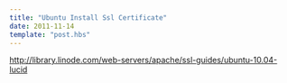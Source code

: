 ```yaml
---
title: "Ubuntu Install Ssl Certificate"
date: 2011-11-14
template: "post.hbs"
---
```


http://library.linode.com/web-servers/apache/ssl-guides/ubuntu-10.04-lucid
